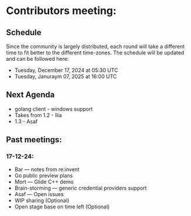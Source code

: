# Contributors meeting:
## Schedule
Since the community is largely distributed, each round will take a different time to fit better to the different time-zones.
The schedule will be updated and can be followed here:
- Tuesday, December 17, 2024 at 05:30 UTC
- Tuesday, Januraym 07, 2025 at 16:00 UTC

## Next Agenda
* golang client - windows support
* Takes from 1.2 - Ilia
* 1.3 - Asaf

## Past meetings:
### 17-12-24:
- Bar — notes from re:invent 
- Go public preview plans
- Mort — Glide C++ demo
- Brain-storming — generic credential providers support
- Asaf — Open issues 
- WIP sharing (Optional)
- Open stage base on time left (Optional)
